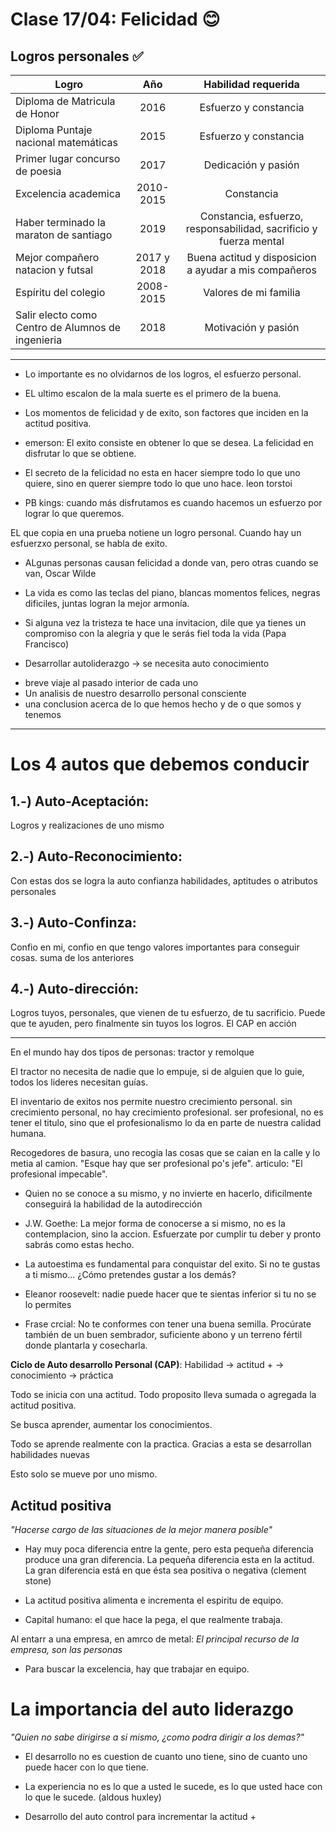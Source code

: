 # Clase 17/04: Felicidad :blush:


## Logros personales :white_check_mark:

| Logro      | Año           | Habilidad requerida|
| ------------- |:-------------:|:------:
| Diploma de Matricula de Honor      | 2016 | Esfuerzo y constancia |
| Diploma Puntaje nacional matemáticas      | 2015      |Esfuerzo y constancia |
| Primer lugar concurso de poesia | 2017      |Dedicación y pasión |
| Excelencia academica |  2010-2015     | Constancia |
| Haber terminado la maraton de santiago | 2019 |Constancia, esfuerzo, responsabilidad, sacrificio y fuerza mental |
| Mejor compañero natacion y futsal | 2017 y 2018 |Buena actitud y disposicion a ayudar a mis compañeros|
| Espíritu del colegio | 2008-2015  | Valores de mi familia|
| Salir electo como Centro de Alumnos de ingenieria | 2018 | Motivación y pasión|



---

* Lo importante es no olvidarnos de los logros, el esfuerzo personal.

* EL ultimo escalon de la mala suerte es el primero de la buena.

* Los momentos de felicidad y de exito, son factores que inciden en la actitud positiva.

* emerson: El exito consiste en obtener lo que se desea. La felicidad en disfrutar lo que se obtiene.

* El secreto de la felicidad no esta en hacer siempre todo lo que uno quiere, sino en querer siempre todo lo que uno hace. leon torstoi

* PB kings: cuando más disfrutamos es cuando hacemos un esfuerzo por lograr lo que queremos.

EL que copia en una prueba notiene un logro personal. Cuando hay un esfuerzxo personal, se habla de exito.

*  ALgunas personas causan felicidad a donde van, pero otras cuando se van, Oscar Wilde

* La vida es como las teclas del piano, blancas momentos felices, negras dificiles, juntas logran la mejor armonía.

* Si alguna vez la tristeza te hace una invitacion, dile que ya tienes un compromiso con la alegria y que le serás fiel toda la vida (Papa Francisco)

* Desarrollar autoliderazgo -> se necesita auto conocimiento
- breve viaje al pasado interior de cada uno
- Un analisis de nuestro desarrollo personal consciente
- una conclusion acerca de lo que hemos hecho y de o que somos y tenemos

***

# Los 4 autos que debemos conducir

## 1.-) Auto-Aceptación:

Logros y realizaciones de uno mismo

## 2.-) Auto-Reconocimiento:

Con estas dos se logra la auto confianza
habilidades, aptitudes o atributos personales

## 3.-) Auto-Confinza:

Confio en mi, confio en que tengo valores importantes para conseguir cosas. suma de los anteriores

## 4.-) Auto-dirección:

Logros tuyos, personales, que vienen de tu esfuerzo, de tu sacrificio. Puede que te ayuden, pero finalmente sin tuyos los logros. El CAP en acción

***

En el mundo hay dos tipos de personas: tractor y remolque

El tractor no necesita de nadie que lo empuje, si de alguien que lo guie, todos los lideres necesitan guías.

El inventario de exitos nos permite nuestro crecimiento personal. sin crecimiento personal, no hay crecimiento profesional. ser profesional, no es tener el titulo, sino que el profesionalismo lo da en parte de nuestra calidad humana.

Recogedores de basura, uno recogia las cosas que se caian en la calle y lo metia al camion. "Esque hay que ser profesional po's jefe". articulo: "El profesional impecable".

* Quien no se conoce a su mismo, y no invierte en hacerlo, dificilmente conseguirá la habilidad de la autodirección

* J.W. Goethe: La mejor forma de conocerse a si mismo, no es la contemplacion, sino la accion. Esfuerzate por cumplir tu deber y pronto sabrás como estas hecho.

* La autoestima es fundamental para conquistar del exito. Si no te gustas a ti mismo... ¿Cómo pretendes gustar a los demás?

* Eleanor roosevelt: nadie puede hacer que te sientas inferior si tu no se lo permites

* Frase crcial: No te conformes con tener una buena semilla. Procúrate también de un buen sembrador, suficiente abono y un terreno fértil donde plantarla y cosecharla.

**Ciclo de Auto desarrollo Personal (CAP)**: Habilidad -> actitud + -> conocimiento -> práctica

Todo se inicia con una actitud. Todo proposito lleva sumada o agregada la actitud positiva.

Se busca aprender, aumentar los conocimientos.

Todo se aprende realmente con la practica. Gracias a esta se desarrollan habilidades nuevas

Esto solo se mueve por uno mismo.

## Actitud positiva

*"Hacerse cargo de las situaciones de la mejor manera posible"*

* Hay muy poca diferencia entre la gente, pero esta pequeña diferencia produce una gran diferencia. La pequeña diferencia esta en la actitud. La gran diferencia está en que ésta sea positiva o negativa (clement stone)

* La actitud positiva alimenta e incrementa el espiritu de equipo.

* Capital humano: el que hace la pega, el que realmente trabaja.

Al entarr a una empresa, en amrco de metal: *El principal recurso de la empresa, son las personas*

* Para buscar la excelencia, hay que trabajar en equipo.

# La importancia del auto liderazgo

*"Quien no sabe dirigirse a si mismo, ¿como podra dirigir a los demas?"*

* El desarrollo no es cuestion de cuanto uno tiene, sino de cuanto uno puede hacer con lo que tiene.

* La experiencia no es lo que a usted le sucede, es lo que usted hace con lo que le sucede. (aldous huxley)

* Desarrollo del auto control para incrementar la actitud +
